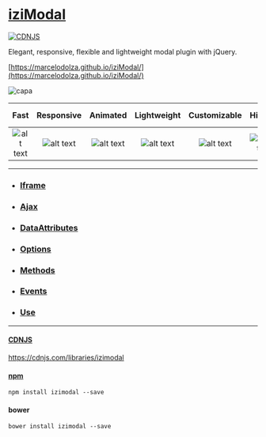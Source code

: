 # [iziModal](https://marcelodolza.github.io/iziModal/)
[![CDNJS](https://img.shields.io/cdnjs/v/izimodal.svg)](https://cdnjs.com/libraries/izimodal)

Elegant, responsive, flexible and lightweight modal plugin with jQuery.

[https://marcelodolza.github.io/iziModal/](https://marcelodolza.github.io/iziModal/)

![capa](http://i.imgur.com/UneCF3L.gif)

[logo]: http://i.imgur.com/hCYIhep.png "Check icon"

[new]: http://i.imgur.com/41zuVDk.png "New label"
[bug]: http://i.imgur.com/92lu4ln.png "Bug label"

Fast | Responsive | Animated | Lightweight | Customizable | History | Group Mode | Retina
:-----: | :-----: | :-----: | :-----: | :-----: | :-----: | :-----: | :-----: 
![alt text][logo] | ![alt text][logo] | ![alt text][logo] | ![alt text][logo] | ![alt text][logo] | ![alt text][logo] | ![alt text][logo] | ![alt text][logo]

___
- ### [Iframe](https://marcelodolza.github.io/iziModal/#Iframe)
- ### [Ajax](https://marcelodolza.github.io/iziModal/#Ajax)
- ### [DataAttributes](https://marcelodolza.github.io/iziModal/#DataAttributes)
- ### [Options](https://marcelodolza.github.io/iziModal/#Options)
- ### [Methods](https://marcelodolza.github.io/iziModal/#Methods)
- ### [Events](https://marcelodolza.github.io/iziModal/#Events)
- ### [Use](https://marcelodolza.github.io/iziModal/#Start)
___
#### [CDNJS](https://cdnjs.com/libraries/izimodal)
https://cdnjs.com/libraries/izimodal

#### [npm](https://www.npmjs.com/package/izimodal)
```
npm install izimodal --save
```

#### bower
```
bower install izimodal --save
```